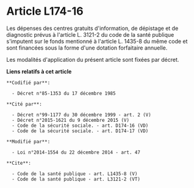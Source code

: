 # Article L174-16

Les dépenses des centres gratuits d'information, de dépistage et de diagnostic prévus à l'article L. 3121-2 du code de la
santé publique s'imputent sur le fonds mentionné à l'article L. 1435-8 du même code et sont financées sous la forme d'une
dotation forfaitaire annuelle. 

Les modalités d'application du présent article sont fixées par décret.

**Liens relatifs à cet article**

	**Codifié par**:

	  - Décret n°85-1353 du 17 décembre 1985

	**Cité par**:

	  - Décret n°99-1177 du 30 décembre 1999 - art. 2 (V)
	  - Décret n°2015-1621 du 9 décembre 2015 (V)
	  - Code de la sécurité sociale. - art. D174-16 (VD)
	  - Code de la sécurité sociale. - art. D174-17 (VD)

	**Modifié par**:

	  - Loi n°2014-1554 du 22 décembre 2014 - art. 47

	**Cite**:

	  - Code de la santé publique - art. L1435-8 (V)
	  - Code de la santé publique - art. L3121-2 (VT)
